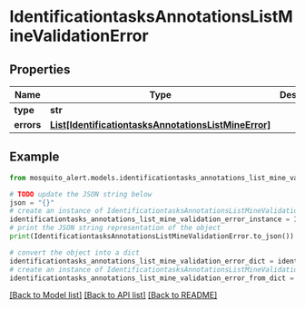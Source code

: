 # IdentificationtasksAnnotationsListMineValidationError


## Properties

Name | Type | Description | Notes
------------ | ------------- | ------------- | -------------
**type** | **str** |  | 
**errors** | [**List[IdentificationtasksAnnotationsListMineError]**](IdentificationtasksAnnotationsListMineError.md) |  | 

## Example

```python
from mosquito_alert.models.identificationtasks_annotations_list_mine_validation_error import IdentificationtasksAnnotationsListMineValidationError

# TODO update the JSON string below
json = "{}"
# create an instance of IdentificationtasksAnnotationsListMineValidationError from a JSON string
identificationtasks_annotations_list_mine_validation_error_instance = IdentificationtasksAnnotationsListMineValidationError.from_json(json)
# print the JSON string representation of the object
print(IdentificationtasksAnnotationsListMineValidationError.to_json())

# convert the object into a dict
identificationtasks_annotations_list_mine_validation_error_dict = identificationtasks_annotations_list_mine_validation_error_instance.to_dict()
# create an instance of IdentificationtasksAnnotationsListMineValidationError from a dict
identificationtasks_annotations_list_mine_validation_error_from_dict = IdentificationtasksAnnotationsListMineValidationError.from_dict(identificationtasks_annotations_list_mine_validation_error_dict)
```
[[Back to Model list]](../README.md#documentation-for-models) [[Back to API list]](../README.md#documentation-for-api-endpoints) [[Back to README]](../README.md)


